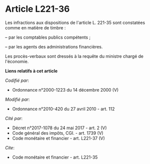 # Article L221-36

Les infractions aux dispositions de l'article L. 221-35 sont constatées comme en matière de timbre :

– par les comptables publics compétents ;

– par les agents des administrations financières.

Les procès-verbaux sont dressés à la requête du ministre chargé de l'économie.

**Liens relatifs à cet article**

_Codifié par_:

  - Ordonnance n°2000-1223 du 14 décembre 2000 (V)

_Modifié par_:

  - Ordonnance n°2010-420  du 27 avril 2010 - art. 112

_Cité par_:

  - Décret n°2017-1078 du 24 mai 2017 - art. 2 (V)
  - Code général des impôts, CGI. - art. 1739 (V)
  - Code monétaire et financier - art. L221-37 (V)

_Cite_:

  - Code monétaire et financier - art. L221-35
